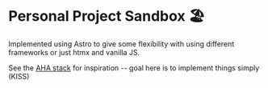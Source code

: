 # Personal Project Sandbox 🏖️

Implemented using Astro to give some flexibility with using different frameworks
or just htmx and vanilla JS.

See the [AHA stack](https://ahastack.dev/) for inspiration -- goal here is to
implement things simply (KISS)

